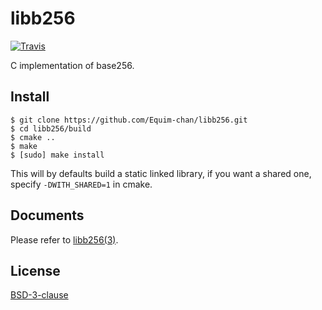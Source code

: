 # libb256
[![Travis](https://img.shields.io/travis/Equim-chan/libb256.svg)](https://travis-ci.org/Equim-chan/libb256)

C implementation of base256.

## Install
```shell
$ git clone https://github.com/Equim-chan/libb256.git
$ cd libb256/build
$ cmake ..
$ make
$ [sudo] make install
```

This will by defaults build a static linked library, if you want a shared one,
specify `-DWITH_SHARED=1` in cmake.

## Documents
Please refer to [libb256(3)](https://github.com/Equim-chan/libb256/blob/master/doc/libb256.3.adoc).

## License
[BSD-3-clause](https://github.com/Equim-chan/libb256/blob/master/LICENSE)
